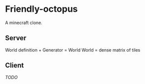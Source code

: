 # Friendly-octopus

A minecraft clone.

## Server

World definition + Generator = World
World = dense matrix of tiles


## Client

_TODO_